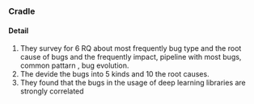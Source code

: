 ### Cradle


#### Detail

1. They survey for 6 RQ about most frequently bug type and the root cause of bugs and the frequently impact, pipeline with most bugs, common pattarn , bug evolution.
2. The devide the bugs into 5 kinds and 10 the root causes.
3. They found that the bugs in the usage of deep learning libraries are strongly correlated

